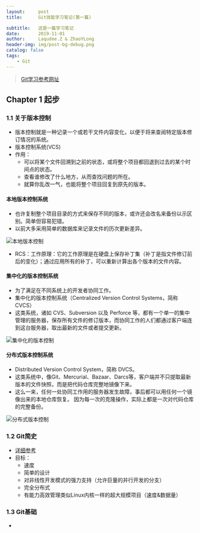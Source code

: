 ```yaml
---
layout:     post
title:      Git技能学习笔记(第一篇)

subtitle:   这是一篇学习笔记
date:       2019-11-01
author:     Laqudee.Z & ZhaoYLong
header-img: img/post-bg-debug.png
catalog: false
tags:
    - Git
---
```


> [Git学习参考网址](https://git-scm.com/book/zh/v1/)

## Chapter 1 起步
### 1.1 关于版本控制
- 版本控制就是一种记录一个或若干文件内容变化，以便于将来查阅特定版本修订情况的系统。
- 版本控制系统(VCS)
- 作用：
  - 可以将某个文件回溯到之前的状态，或将整个项目都回退到过去的某个时间点的状态。
  - 查看谁修改了什么地方，从而查找问题的所在。
  - 就算你乱改一气，也能将整个项目回复到原先的版本。

#### 本地版本控制系统
- 也许复制整个项目目录的方式来保存不同的版本，或许还会改名来备份以示区别。简单但容易犯错。
- 以前大多采用简单的数据库来记录文件的历次更新差异。

![本地版本控制](https://git-scm.com/book/en/v2/images/local.png)

 - RCS：工作原理：它的工作原理是在硬盘上保存补丁集（补丁是指文件修订前后的变化）；通过应用所有的补丁，可以重新计算出各个版本的文件内容。

#### 集中化的版本控制系统
- 为了满足在不同系统上的开发者协同工作。
- 集中化的版本控制系统（Centralized Version Control Systems，简称 CVCS）
- 这类系统，诸如 CVS、Subversion 以及 Perforce 等，都有一个单一的集中管理的服务器，保存所有文件的修订版本，而协同工作的人们都通过客户端连到这台服务器，取出最新的文件或者提交更新。

![集中化的版本控制](https://git-scm.com/book/en/v2/images/centralized.png)

#### 分布式版本控制系统
- Distributed Version Control System，简称 DVCS。
- 这类系统中，像Git、Mercurial、Bazaar、Darcs等，客户端并不只提取最新版本的文件快照，而是把代码仓库完整地镜像下来。
- 这么一来，任何一处协同工作用的服务器发生故障，事后都可以用任何一个镜像出来的本地仓库恢复。 因为每一次的克隆操作，实际上都是一次对代码仓库的完整备份。

![分布式版本控制](https://git-scm.com/book/en/v2/images/distributed.png)

### 1.2 Git简史
- [详细参考](https://git-scm.com/book/zh/v2/%E8%B5%B7%E6%AD%A5-Git-%E7%AE%80%E5%8F%B2)
- 目标：
  - 速度
  - 简单的设计
  - 对非线性开发模式的强力支持（允许巨量的并行开发的分支）
  - 完全分布式
  - 有能力高效管理类似Linux内核一样的超大规模项目（速度&数据量）

### 1.3 Git基础
- 